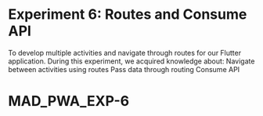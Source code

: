 # Experiment 6: Routes and Consume API
To develop multiple activities and navigate through routes for our Flutter application. During this experiment, we acquired knowledge about:
Navigate between activities using routes
Pass data through routing
Consume API
# MAD_PWA_EXP-6
